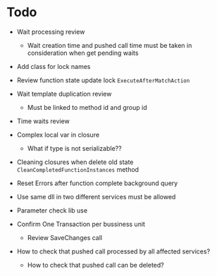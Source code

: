 ﻿# Todo
* Wait processing review
	* Wait creation time and pushed call time must be taken in consideration when get pending waits
* Add class for lock names
* Review function state update lock `ExecuteAfterMatchAction`

* Wait template duplication review
	* Must be linked to method id and group id
* Time waits review

* Complex local var in closure
	* What if type is not serializable??

* Cleaning closures when delete old state `CleanCompletedFunctionInstances` method
* Reset Errors after function complete background query

* Use same dll in two different services must be allowed

* Parameter check lib use
* Confirm One Transaction per bussiness unit
	* Review SaveChanges call

* How to check that pushed call processed by all affected services?
	* How to check that pushed call can be deleted?